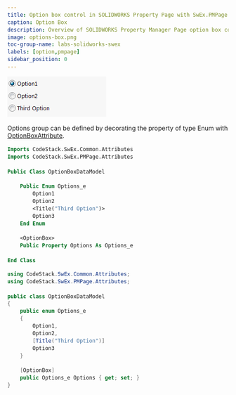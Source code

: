 ```yaml
---
title: Option box control in SOLIDWORKS Property Page with SwEx.PMPage framework
caption: Option Box
description: Overview of SOLIDWORKS Property Manager Page option box control creation and customization using SwEx.PMPage framework
image: options-box.png
toc-group-name: labs-solidworks-swex
labels: [option,pmpage]
sidebar_position: 0
---
```

![Option box control](options-box.png)

Options group can be defined by decorating the property of type Enum with [OptionBoxAttribute](https://docs.codestack.net/swex/pmpage/html/T_CodeStack_SwEx_PMPage_Attributes_OptionBoxAttribute.htm).

~~~vb
Imports CodeStack.SwEx.Common.Attributes
Imports CodeStack.SwEx.PMPage.Attributes

Public Class OptionBoxDataModel

    Public Enum Options_e
        Option1
        Option2
        <Title("Third Option")>
        Option3
    End Enum

    <OptionBox>
    Public Property Options As Options_e

End Class
~~~

~~~cs
using CodeStack.SwEx.Common.Attributes;
using CodeStack.SwEx.PMPage.Attributes;

public class OptionBoxDataModel
{
    public enum Options_e
    {
        Option1,
        Option2,
        [Title("Third Option")]
        Option3
    }

    [OptionBox]
    public Options_e Options { get; set; }
}
~~~
